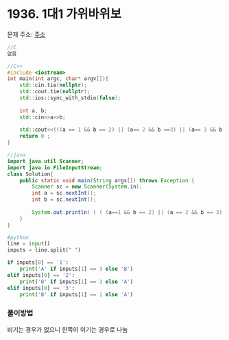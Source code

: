 # 1936. 1대1 가위바위보

문제 주소: [주소](https://swexpertacademy.com/main/code/problem/problemDetail.do?contestProbId=AV5PjKXKALcDFAUq&categoryId=AV5PjKXKALcDFAUq&categoryType=CODE)

```c
//C
없음
```

```c++
//C++
#include <iostream>
int main(int argc, char* argv[]){
    std::cin.tie(nullptr);
    std::cout.tie(nullptr);
    std::ios::sync_with_stdio(false);
    
    int a, b;
    std::cin>>a>>b;
    
    std::cout<<(((a == 1 && b == 2) || (a== 2 && b ==3) || (a== 3 && b ==1)) ? "B" : "A")<<"\n";
	return 0 ;
}
```

```java
//java
import java.util.Scanner;
import java.io.FileInputStream;
class Solution{
	public static void main(String args[]) throws Exception	{
		Scanner sc = new Scanner(System.in);
		int a = sc.nextInt();
        int b = sc.nextInt();
		
        System.out.println( ( ( (a==1 && b == 2) || (a == 2 && b == 3) || (a==3 && b== 1)) ? "B" : "A" )  );
	}
}
```

```python
#python
line = input()
inputs = line.split(" ")

if inputs[0] == '1':
    print('A' if inputs[1] == 3 else 'B')
elif inputs[0] == '2':
    print('B' if inputs[1] == 3 else 'A')
elif inputs[0] == '3':
    print('B' if inputs[1] == 1 else 'A')
```



### 풀이방법

비기는 경우가 없으니 한쪽이 이기는 경우로 나눔